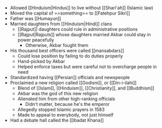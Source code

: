 - Allowed [[Hinduism|Hindus]] to live without [[Shari'ah]] (Islamic law)
- Moved the capital of ==something== to [[Fatehpur Sikri]]
- Father was [[Humayun]]
- Married daughters from [[Hinduism|Hindi]] clans
	- [[Rajput]] daughters could rule in administrative positions
	- [[Rajput|Rajputs]] whose daughters married Akbar could stay in power peacefully
		- Otherwise, Akbar fought them
- His thousand best officers were called [[mansabdars]]
	- Could lose position by failing to do duties properly
	- Hand-picked by Akbar
	- Helped enforce taxes but were careful not to overcharge people in need
- Standardized having [[Persian]] officials and newspeople
- Proclaimed a new religion called [[Godism]], or [[Din-i-ilahi]]
	- Blend of [[Islam]], [[Hinduism]], [[Christianity]], and [[Buddhism]]
	- Akbar was the god of this new religion
	- Alienated him from other high-ranking officials
		- Didn't matter, because he's the emperor
	- Allegedly stopped Islamic prayers in 1583
	- Made to appeal to everybody, not just himself
- Had a debate hall called the [[Ibadat Khana]]